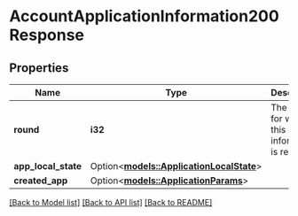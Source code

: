 # AccountApplicationInformation200Response

## Properties

Name | Type | Description | Notes
------------ | ------------- | ------------- | -------------
**round** | **i32** | The round for which this information is relevant. | 
**app_local_state** | Option<[**models::ApplicationLocalState**](ApplicationLocalState.md)> |  | [optional]
**created_app** | Option<[**models::ApplicationParams**](ApplicationParams.md)> |  | [optional]

[[Back to Model list]](../README.md#documentation-for-models) [[Back to API list]](../README.md#documentation-for-api-endpoints) [[Back to README]](../README.md)


